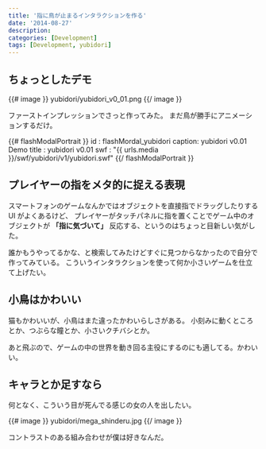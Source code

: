 ```yaml
---
title: '指に鳥が止まるインタラクションを作る'
date: '2014-08-27'
description:
categories: [Development]
tags: [Development, yubidori]
---
```


## ちょっとしたデモ

{{# image }}
  yubidori/yubidori_v0_01.png
{{/ image }}

ファーストインプレッションでさっと作ってみた。
まだ鳥が勝手にアニメーションするだけ。

{{# flashModalPortrait }}
  id     : flashMordal_yubidori
  caption: yubidori v0.01 Demo
  title  : yubidori v0.01
  swf    : "{{ urls.media }}/swf/yubidori/v1/yubidori.swf"
{{/ flashModalPortrait }}
<br/>

## プレイヤーの指をメタ的に捉える表現

スマートフォンのゲームなんかではオブジェクトを直接指でドラッグしたりする UI がよくあるけど、
プレイヤーがタッチパネルに指を置くことでゲーム中のオブジェクトが **「指に気づいて」**
反応する、というのはちょっと目新しい気がした。

誰かもうやってるかな、と検索してみたけどすぐに見つからなかったので自分で作ってみている。
こういうインタラクションを使って何か小さいゲームを仕立て上げたい。


## 小鳥はかわいい

猫もかわいいが、小鳥はまた違ったかわいらしさがある。
小刻みに動くところとか、つぶらな瞳とか、小さいクチバシとか。

あと飛ぶので、ゲームの中の世界を動き回る主役にするのにも適してる。かわいい。


## キャラとか足すなら

何となく、こういう目が死んでる感じの女の人を出したい。

{{# image }}
  yubidori/mega_shinderu.jpg
{{/ image }}

コントラストのある組み合わせが僕は好きなんだ。


